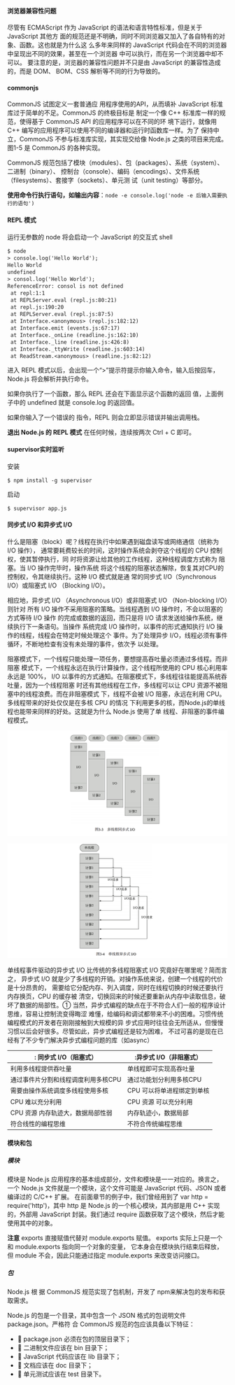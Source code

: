 

#### 浏览器兼容性问题 

尽管有 ECMAScript 作为 JavaScript 的语法和语言特性标准，但是关于 JavaScript 其他方 面的规范还是不明确，同时不同浏览器又加入了各自特有的对象、函数。这也就是为什么这 么多年来同样的 JavaScript 代码会在不同的浏览器中呈现出不同的效果，甚至在一个浏览器 中可以执行，而在另一个浏览器中却不可以。 要注意的是，浏览器的兼容性问题并不只是由 JavaScript 的兼容性造成的，而是 DOM、 BOM、CSS 解析等不同的行为导致的。



#### commonjs

CommonJS 试图定义一套普通应 用程序使用的API，从而填补 JavaScript 标准库过于简单的不足。CommonJS 的终极目标是 制定一个像 C++ 标准库一样的规范，使得基于 CommonJS API 的应用程序可以在不同的环 境下运行，就像用 C++ 编写的应用程序可以使用不同的编译器和运行时函数库一样。为了 保持中立，CommonJS 不参与标准库实现，其实现交给像 Node.js 之类的项目来完成。图1-5 是 CommonJS 的各种实现。

CommonJS 规范包括了模块（modules）、包（packages）、系统（system）、二进制（binary）、 控制台（console）、编码（encodings）、文件系统（filesystems）、套接字（sockets）、单元测 试（unit testing）等部分。



**使用命令行执行语句，如输出内容**：`node -e console.log('node -e 后输入需要执行的语句')`



####  REPL 模式

运行无参数的 node 将会启动一个 JavaScript 的交互式 shell

```shell
$ node
> console.log('Hello World');
Hello World
undefined
> consol.log('Hello World');
ReferenceError: consol is not defined
 at repl:1:1
 at REPLServer.eval (repl.js:80:21)
 at repl.js:190:20
 at REPLServer.eval (repl.js:87:5)
 at Interface.<anonymous> (repl.js:182:12)
 at Interface.emit (events.js:67:17)
 at Interface._onLine (readline.js:162:10)
 at Interface._line (readline.js:426:8)
 at Interface._ttyWrite (readline.js:603:14)
 at ReadStream.<anonymous> (readline.js:82:12) 
```

进入 REPL 模式以后，会出现一个“>”提示符提示你输入命令，输入后按回车，Node.js 将会解析并执行命令。

如果你执行了一个函数，那么 REPL 还会在下面显示这个函数的返回 值，上面例子中的 undefined 就是 console.log 的返回值。

如果你输入了一个错误的 指令，REPL 则会立即显示错误并输出调用栈。

**退出 Node.js 的 REPL 模式** 在任何时候，连续按两次 Ctrl + C 即可。



#### supervisor实时监听

安装

```shell
$ npm install -g supervisor
```

启动

```shell
$ supervisor app.js
```



####  同步式 I/O 和异步式 I/O 

什么是阻塞（block）呢？线程在执行中如果遇到磁盘读写或网络通信（统称为 I/O 操作）， 通常要耗费较长的时间，这时操作系统会剥夺这个线程的 CPU 控制权，使其暂停执行，同 时将资源让给其他的工作线程，这种线程调度方式称为 阻塞。当 I/O 操作完毕时，操作系统 将这个线程的阻塞状态解除，恢复其对CPU的控制权，令其继续执行。这种 I/O 模式就是通 常的同步式 I/O（Synchronous I/O）或阻塞式 I/O （Blocking I/O）。

 相应地，异步式 I/O （Asynchronous I/O）或非阻塞式 I/O （Non-blocking I/O）则针对 所有 I/O 操作不采用阻塞的策略。当线程遇到 I/O 操作时，不会以阻塞的方式等待 I/O 操作 的完成或数据的返回，而只是将 I/O 请求发送给操作系统，继续执行下一条语句。当操作 系统完成 I/O 操作时，以事件的形式通知执行 I/O 操作的线程，线程会在特定时候处理这个 事件。为了处理异步 I/O，线程必须有事件循环，不断地检查有没有未处理的事件，依次予 以处理。 

阻塞模式下，一个线程只能处理一项任务，要想提高吞吐量必须通过多线程。而非阻塞 模式下，一个线程永远在执行计算操作，这个线程所使用的 CPU 核心利用率永远是 100%， I/O 以事件的方式通知。在阻塞模式下，多线程往往能提高系统吞吐量，因为一个线程阻塞 时还有其他线程在工作，多线程可以让 CPU 资源不被阻塞中的线程浪费。而在非阻塞模式 下，线程不会被 I/O 阻塞，永远在利用 CPU。多线程带来的好处仅仅是在多核 CPU 的情况 下利用更多的核，而Node.js的单线程也能带来同样的好处。这就是为什么 Node.js 使用了单 线程、非阻塞的事件编程模式。

![image-20200401165723796](node.js.assets/image-20200401165723796.png)



![image-20200401165810990](node.js.assets/image-20200401165810990.png)



单线程事件驱动的异步式 I/O 比传统的多线程阻塞式 I/O 究竟好在哪里呢？简而言之， 异步式 I/O 就是少了多线程的开销。对操作系统来说，创建一个线程的代价是十分昂贵的， 需要给它分配内存、列入调度，同时在线程切换的时候还要执行内存换页，CPU 的缓存被 清空，切换回来的时候还要重新从内存中读取信息，破坏了数据的局部性。① 当然，异步式编程的缺点在于不符合人们一般的程序设计思维，容易让控制流变得晦涩 难懂，给编码和调试都带来不小的困难。习惯传统编程模式的开发者在刚刚接触到大规模的异 步式应用时往往会无所适从，但慢慢习惯以后会好很多。尽管如此，异步式编程还是较为困难， 不过可喜的是现在已经有了不少专门解决异步式编程问题的库（如async）



| : 同步式 I/O（阻塞式）              | :异步式 I/O（非阻塞式）    |
| ----------------------------------- | -------------------------- |
| 利用多线程提供吞吐量                | 单线程即可实现高吞吐量     |
| 通过事件片分割和线程调度利用多核CPU | 通过功能划分利用多核CPU    |
| 需要由操作系统调度多线程使用多核    | CPU 可以将单进程绑定到单核 |
| CPU 难以充分利用                    | CPU 资源 可以充分利用      |
| CPU 资源 内存轨迹大，数据局部性弱   | 内存轨迹小，数据局部       |
| 符合线性的编程思维                  | 不符合传统编程思维         |

 

#### 模块和包

##### 模块

模块是 Node.js 应用程序的基本组成部分，文件和模块是一一对应的。换言之，一个 Node.js 文件就是一个模块，这个文件可能是 JavaScript 代码、JSON 或者编译过的 C/C++ 扩展。 在前面章节的例子中，我们曾经用到了 var http = require('http')，其中 http 是 Node.js 的一个核心模块，其内部是用 C++ 实现的，外部用 JavaScript 封装。我们通过 require 函数获取了这个模块，然后才能使用其中的对象。

**注意** exports 直接赋值代替对 module.exports 赋值。 exports 实际上只是一个和 module.exports 指向同一个对象的变量， 它本身会在模块执行结束后释放，但 module 不会，因此只能通过指定 module.exports 来改变访问接口。



##### 包

Node.js 根 据 CommonJS 规范实现了包机制，开发了 npm来解决包的发布和获取需求。

Node.js 的包是一个目录，其中包含一个 JSON 格式的包说明文件 package.json。严格符 合 CommonJS 规范的包应该具备以下特征：

-  package.json 必须在包的顶层目录下； 
-  二进制文件应该在 bin 目录下； 
-  JavaScript 代码应该在 lib 目录下； 
-  文档应该在 doc 目录下； 
-  单元测试应该在 test 目录下。